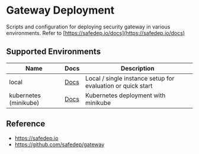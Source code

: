 # Gateway Deployment

Scripts and configuration for deploying security gateway in various environments. Refer to [https://safedep.io/docs](https://safedep.io/docs)

## Supported Environments

| Name                  | Docs                          | Description                                                 |
|-----------------------|-------------------------------|-------------------------------------------------------------|
| local                 | [Docs](./local/)              | Local / single instance setup for evaluation or quick start |
| kubernetes (minikube) | [Docs](./kubernetes/minikube) | Kubernetes deployment with minikube                         |

## Reference

* https://safedep.io
* https://github.com/safedep/gateway
